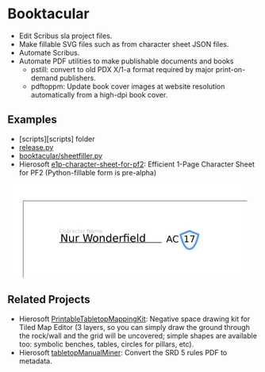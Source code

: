 # Booktacular

- Edit Scribus sla project files.
- Make fillable SVG files such as from character sheet JSON files.
- Automate Scribus.
- Automate PDF utilities to make publishable documents and books
  - pstill: convert to old PDX X/1-a format required by major print-on-demand publishers.
  - pdftoppm: Update book cover images at website resolution automatically from a high-dpi book cover.


## Examples
- [scripts][scripts] folder
- [release.py](release.py)
- [booktacular/sheetfiller.py](booktacular/sheetfiller.py)
- Hierosoft [e1p-character-sheet-for-pf2](https://github.com/Hierosoft/e1p-character-sheet-for-pf2): Efficient 1-Page Character Sheet for PF2 (Python-fillable form is pre-alpha)

![Character Sheet Filled](screenshot-sheetfiller.png)


## Related Projects
- Hierosoft [PrintableTabletopMappingKit](https://github.com/Hierosoft/PrintableTabletopMappingKit): Negative space drawing kit for Tiled Map Editor (3 layers, so you can simply draw the ground through the rock/wall and the grid will be uncovered; simple shapes are available too: symbolic benches, tables, circles for pillars, etc).
- Hierosoft [tabletopManualMiner](https://github.com/Hierosoft/tabletopManualMiner): Convert the SRD 5 rules PDF to metadata.